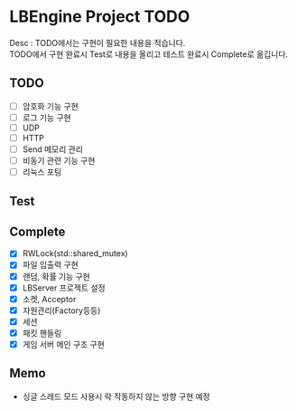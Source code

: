 LBEngine Project TODO
================================

Desc : TODO에서는 구현이 필요한 내용을 적습니다.  
TODO에서 구현 완료시 Test로 내용을 올리고 테스트 완료시 Complete로 옮깁니다.

TODO
-------------------------

- [ ] 암호화 기능 구현  
- [ ] 로그 기능 구현  
- [ ] UDP  
- [ ] HTTP  
- [ ] Send 메모리 관리  
- [ ] 비동기 관련 기능 구현  
- [ ] 리눅스 포팅  

Test
-------------------------


Complete
-------------------------

- [X] RWLock(std::shared_mutex)  
- [X] 파일 입출력 구현  
- [X] 랜덤, 확률 기능 구현  
- [X] LBServer 프로젝트 설정  
- [X] 소켓, Acceptor  
- [X] 자원관리(Factory등등)  
- [X] 세션  
- [X] 패킷 핸들링  
- [X] 게임 서버 메인 구조 구현  

Memo
-------------------------
- 싱글 스레드 모드 사용시 락 작동하지 않는 방향 구현 예정  
